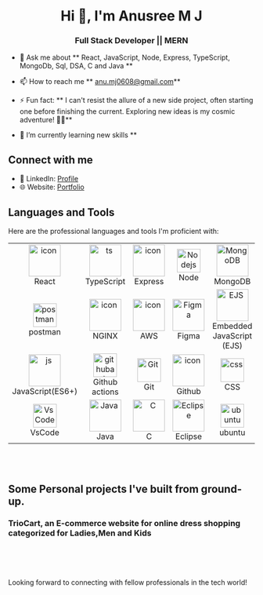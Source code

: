 <h1 align="center">Hi 👋, I'm Anusree M J</h1>
<h3 align="center">Full Stack Developer || MERN</h3>

  - 💬 Ask me about ** React, JavaScript, Node, Express, TypeScript, MongoDb, Sql, DSA, C and Java **

  - 📫 How to reach me ** anu.mj0608@gmail.com**

  - ⚡ Fun fact: ** I can't resist the allure of a new side project, often starting one before finishing the current. Exploring new ideas is my cosmic adventure! 🚀🌌**

  - 🌱 I’m currently learning new skills **

## Connect with me

- 💼 LinkedIn: [Profile](https://www.linkedin.com/in/anusree-m-j-003756286/)
- 🌐 Website: [Portfolio](https://portfolio-anusreemj.vercel.app/)

## Languages and Tools

Here are the professional languages and tools I'm proficient with:


 <table align="center">
  <tr>
    <td align="center" width="96">
       <img src="https://techstack-generator.vercel.app/react-icon.svg" alt="icon" width="65" height="65" />
       <br>React
    </td>
     <td align="center" width="96">
       <img src="https://techstack-generator.vercel.app/ts-icon.svg" alt="ts" width="65" height="65" />
       <br>TypeScript
    </td>
    <td align="center" width="96">
       <img src="https://skillicons.dev/icons?i=express" alt="icon" width="65" height="65" />
       <br>Express
    </td>
    <td align="center" width="96">
       <img src="https://skillicons.dev/icons?i=nodejs" width="48" height="48" alt="Nodejs" />
       <br>Node
    </td>  
    <td align="center" width="96">
       <img src="https://img.icons8.com/color/96/000000/mongodb.png" alt="MongoDB" width="65" height="65" />
       <br>MongoDB
    </td>
    <td align="center"  width="96">
       <img src="https://skillicons.dev/icons?i=postgres" width="48" height="48" alt="postgres" />
       <br>PostgreSQL
    </td>       
      </tr>
   <tr>   
    <td align="center" width="96">
       <img src="https://skillicons.dev/icons?i=postman" width="48" height="48" alt="postman" />
       <br>postman
    </td>
    <td align="center" width="96">
       <img src="https://techstack-generator.vercel.app/nginx-icon.svg" alt="icon" width="65" height="65" />
       <br>NGINX
    </td>
    <td align="center" width="96">
       <img src="https://techstack-generator.vercel.app/aws-icon.svg" alt="icon" width="65" height="65" />
       <br>AWS
    </td>
    <td align="center" width="96">
       <img src="https://img.icons8.com/color/96/000000/figma.png" alt="Figma" width="65" height="65" />
       <br>Figma
    </td>
    <td align="center" width="96">
       <img src="https://img.icons8.com/color/96/000000/javascript.png" alt="EJS" width="65" height="65" />
       <br>Embedded JavaScript (EJS)
    </td>   
    <td align="center" width="96">
       <img src="https://upload.wikimedia.org/wikipedia/commons/thumb/b/b2/Bootstrap_logo.svg/2560px-Bootstrap_logo.svg.png" alt="Bootstrap" width="65" height="65" />
       <br>Bootstrap
    </td> 
   </tr>
     <tr>
    <td align="center" width="96">
       <img src="https://techstack-generator.vercel.app/js-icon.svg" alt="js" width="65" height="65" />
       <br>JavaScript(ES6+)
    </td> 
    <td align="center"  width="96">
       <img src="https://skillicons.dev/icons?i=githubactions" width="48" height="48" alt="githubactions" />
       <br>Github actions
    </td> 
    <td align="center" width="96"> 
       <img src="https://user-images.githubusercontent.com/25181517/192108372-f71d70ac-7ae6-4c0d-8395-51d8870c2ef0.png" width="48" height="48" alt="Git" />
       <br>Git
    </td>     
      <td align="center" width="96">
       <img src="https://techstack-generator.vercel.app/github-icon.svg" alt="icon" width="65" height="65" />
       <br>Github
    </td>
    <td align="center" width="96">
       <img src="https://skillicons.dev/icons?i=css" width="48" height="48" alt="css" />
       <br>CSS
    </td>
    <td align="center"  width="96">
       <img src="https://skillicons.dev/icons?i=html" width="48" height="48" alt="HTML5" />
       <br>HTML5
    </td>
     </tr>
       <tr>
    <td align="center" width="96">
       <img src="https://skillicons.dev/icons?i=vscode" width="48" height="48" alt="VsCode" />
       <br>VsCode
    </td> 
    <td align="center" width="96">
       <img src="https://logos-download.com/wp-content/uploads/2016/10/Java_logo_icon.png" alt="Java" width="65" height="65" />
       <br>Java
    </td>
    <td align="center" width="96">
       <img src="https://cdn.iconscout.com/icon/free/png-256/c-programming-569564.png" alt="C" width="65" height="65" />
       <br>C
    </td>
    <td align="center" width="96">
       <img src="https://img.icons8.com/color/96/000000/java-eclipse.png" alt="Eclipse" width="65" height="65" />
       <br>Eclipse
    </td>         
    <td align="center" width="96">
       <img src="https://skillicons.dev/icons?i=ubuntu" width="48" height="48" alt="ubuntu" />
       <br>ubuntu
    </td>     
       </tr>
  </table>
 <br><br>
</div>

## Some Personal projects I've built from ground-up.
<h3>TrioCart, an E-commerce website for online dress shopping categorized for Ladies,Men and Kids</h3>
<!-- <img src="https://drive.google.com/uc?export=view&id=1SxoVFCzGGAVOTlIHN3a8egDmXi_OZOY7" alt="Your GIF" />
<br/><br/><br/> -->
<br/><br/><br/>

Looking forward to connecting with fellow professionals in the tech world!

<br/><br/><br/>
<br/><br/><br/>
